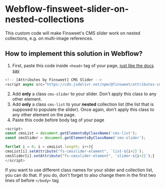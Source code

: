 # Webflow-finsweet-slider-on-nested-collections
This custom code will make Finsweet's CMS slider work on nested collections, e.g. on multi-image references.

## How to implement this solution in Webflow?
1. First, paste this code inside `<head>` tag of your page, [just like the docs say](https://www.finsweet.com/attributes/cms-slider "Finsweet docs") 
```javascript
<!-- [Attributes by Finsweet] CMS Slider -->
<script async src="https://cdn.jsdelivr.net/npm/@finsweet/attributes-cmsslider@1/cmsslider.js"></script>
```
2. Add **only** a class `cms-slider` to your slider. Don't apply this class to any other element.
3. Add **only** a class `cms-list` to your **nested** collection list (the list that is supposed to populate the slider). Once again, don't apply this class to any other element on the page.
4. Paste this code before body tag of your page
```javascript
<script>
const cmsList = document.getElementsByClassName('cms-list');
const cmsSlider = document.getElementsByClassName('cms-slider');

for(let i = 0; i < cmsList.length; i++){
cmsList[i].setAttribute("fs-cmsslider-element", `list-${i+2}`);
cmsSlider[i].setAttribute("fs-cmsslider-element", `slider-${i+2}`);}
</script>
```
If you want to use different class names for your slider and collection list, you can do that. If you do, don't forget to also change them in the first two lines of before `</body>` tag <script>, to match with your new class names.

You **do not need** to add custom atrributes to slider and collection list in Webflow, the script will do that for you. If you do add them, this solution will still work.
